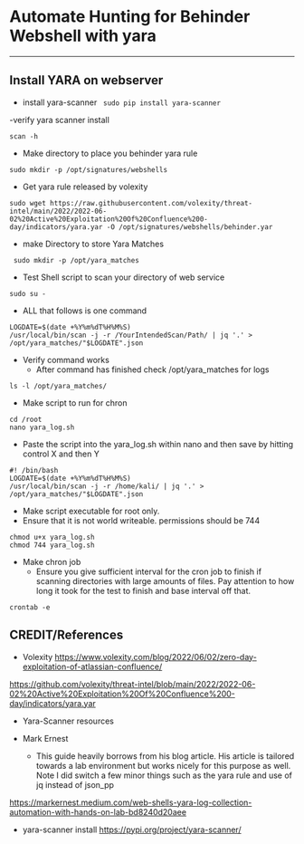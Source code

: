 # Automate Hunting for Behinder Webshell with yara
---

## Install YARA on webserver
- install yara-scanner
` sudo pip install yara-scanner`

-verify yara scanner install

`scan -h`

- Make directory to place you behinder yara rule

`sudo mkdir -p /opt/signatures/webshells`

- Get yara rule released by volexity
```
sudo wget https://raw.githubusercontent.com/volexity/threat-intel/main/2022/2022-06-02%20Active%20Exploitation%20Of%20Confluence%200-day/indicators/yara.yar -O /opt/signatures/webshells/behinder.yar
```
- make Directory to store Yara Matches

` sudo mkdir -p /opt/yara_matches`

- Test Shell script to scan your directory of web service

```
sudo su -
```
- ALL that follows is one command
```
LOGDATE=$(date +%Y%m%dT%H%M%S)
/usr/local/bin/scan -j -r /YourIntendedScan/Path/ | jq '.' > /opt/yara_matches/"$LOGDATE".json
```

- Verify command works
  - After command has finished check /opt/yara_matches for logs
```
ls -l /opt/yara_matches/
```

- Make script to run for chron

```
cd /root
nano yara_log.sh
```

- Paste the script into the yara_log.sh within nano and then save by hitting control X and then Y

```
#! /bin/bash
LOGDATE=$(date +%Y%m%dT%H%M%S)                                                                                            
/usr/local/bin/scan -j -r /home/kali/ | jq '.' > /opt/yara_matches/"$LOGDATE".json
```

- Make script executable for root only. 
- Ensure that it is not world writeable.  permissions should be 744

```
chmod u+x yara_log.sh
chmod 744 yara_log.sh
```
- Make chron job
  - Ensure you give sufficient interval for the cron job to finish if scanning directories with large amounts of files. Pay attention to how long it took for the test to finish and base interval off that. 

```
crontab -e
```


## CREDIT/References
- Volexity
https://www.volexity.com/blog/2022/06/02/zero-day-exploitation-of-atlassian-confluence/

https://github.com/volexity/threat-intel/blob/main/2022/2022-06-02%20Active%20Exploitation%20Of%20Confluence%200-day/indicators/yara.yar

- Yara-Scanner resources

- Mark Ernest
  - This guide heavily borrows from his blog article. His article is tailored towards a lab environment but works nicely for this purpose as well.  Note I did switch a few minor things such as the yara rule and use of jq instead of json_pp

https://markernest.medium.com/web-shells-yara-log-collection-automation-with-hands-on-lab-bd8240d20aee

- yara-scanner install 
https://pypi.org/project/yara-scanner/